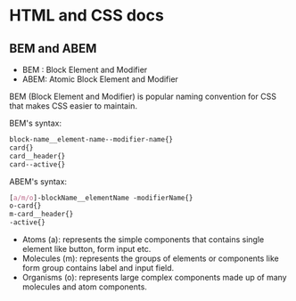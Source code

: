 # HTML and CSS docs

## BEM and ABEM
- BEM   : Block Element and Modifier
-  ABEM: Atomic Block Element and Modifier

BEM (Block Element and  Modifier) is popular naming convention for CSS that makes CSS easier to maintain. 

BEM's syntax:
```css
block-name__element-name--modifier-name{}
card{}
card__header{}
card--active{}
```

ABEM's syntax:
```css
[a/m/o]-blockName__elementName -modifierName{}
o-card{}
m-card__header{}
-active{}
```
- Atoms (a):  represents the simple components that contains single element like button, form input etc.
- Molecules (m): represents the groups of elements or components like form group contains label and input field.
- Organisms (o): represents large complex components made up of many molecules and atom components.

<!--stackedit_data:
eyJwcm9wZXJ0aWVzIjoiZXh0ZW5zaW9uczpcbiAgcHJlc2V0Oi
BnZm1cbiIsImhpc3RvcnkiOlstNDQxMTM4NDUwLDE2NDY1ODUw
MjQsLTE3Mjg4MTkxOTMsLTE4NzE1OTIxNDRdfQ==
-->